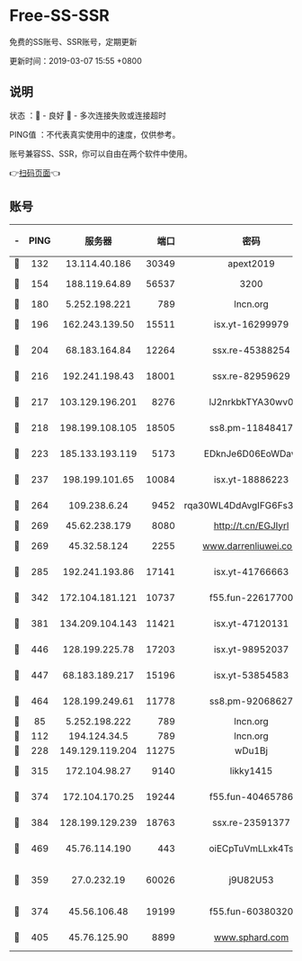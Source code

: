 # Free-SS-SSR

免费的SS账号、SSR账号，定期更新

更新时间：2019-03-07 15:55 +0800

## 说明

状态     ：🙂 - 良好 🙁 - 多次连接失败或连接超时

PING值   ：不代表真实使用中的速度，仅供参考。

账号兼容SS、SSR，你可以自由在两个软件中使用。

👉[扫码页面](https://liesauer.github.io/Free-SS-SSR/)👈

## 账号

|-|PING|服务器|端口|密码|加密方式|区域|
|:----:|:----:|:-----:|-----:|:----:|:----:|:----:|
|🙂|132|13.114.40.186|30349|apext2019|chacha20|JP|
|🙂|154|188.119.64.89|56537|3200|aes-256-cfb|RU|
|🙂|180|5.252.198.221|789|lncn.org|rc4|JP|
|🙂|196|162.243.139.50|15511|isx.yt-16299979|aes-256-cfb|US|
|🙂|204|68.183.164.84|12264|ssx.re-45388254|aes-256-cfb|US|
|🙂|216|192.241.198.43|18001|ssx.re-82959629|aes-256-cfb|US|
|🙂|217|103.129.196.201|8276|lJ2nrkbkTYA30wv0|aes-256-cfb|US|
|🙂|218|198.199.108.105|18505|ss8.pm-11848417|aes-256-cfb|US|
|🙂|223|185.133.193.119|5173|EDknJe6D06EoWDaw|aes-256-cfb|US|
|🙂|237|198.199.101.65|10084|isx.yt-18886223|aes-256-cfb|US|
|🙂|264|109.238.6.24|9452|rqa30WL4DdAvgIFG6Fs3znzTa|aes-256-cfb|FR|
|🙂|269|45.62.238.179|8080|http://t.cn/EGJIyrl|rc4-md5|CA|
|🙂|269|45.32.58.124|2255|www.darrenliuwei.com|aes-256-cfb|JP|
|🙂|285|192.241.193.86|17141|isx.yt-41766663|aes-256-cfb|US|
|🙂|342|172.104.181.121|10737|f55.fun-22617700|aes-256-cfb|SG|
|🙂|381|134.209.104.143|11421|isx.yt-47120131|aes-256-cfb|SG|
|🙂|446|128.199.225.78|17203|isx.yt-98952037|aes-256-cfb|SG|
|🙂|447|68.183.189.217|15196|isx.yt-53854583|aes-256-cfb|SG|
|🙂|464|128.199.249.61|11778|ss8.pm-92068627|aes-256-cfb|SG|
|🙂|85|5.252.198.222|789|lncn.org|rc4|JP|
|🙂|112|194.124.34.5|789|lncn.org|rc4|JP|
|🙂|228|149.129.119.204|11275|wDu1Bj|rc4-md5|HK|
|🙂|315|172.104.98.27|9140|likky1415|aes-256-cfb|JP|
|🙂|374|172.104.170.25|19244|f55.fun-40465786|aes-256-cfb|SG|
|🙂|384|128.199.129.239|18763|ssx.re-23591377|aes-256-cfb|SG|
|🙂|469|45.76.114.190|443|oiECpTuVmLLxk4Ts|aes-256-cfb|AU|
|🙁|359|27.0.232.19|60026|j9U82U53|xchacha20-ietf-poly1305|HK|
|🙁|374|45.56.106.48|19199|f55.fun-60380320|aes-256-cfb|US|
|🙁|405|45.76.125.90|8899|www.sphard.com|aes-256-cfb|AU|
